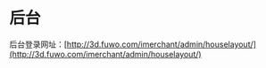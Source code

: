 # 后台

后台登录网址：[http://3d.fuwo.com/imerchant/admin/houselayout/](http://3d.fuwo.com/imerchant/admin/houselayout/)

